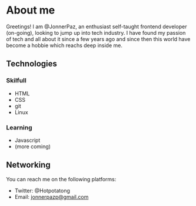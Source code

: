# About me


Greetings! I am @JonnerPaz, an enthusiast self-taught frontend developer (on-going), looking to jump up into tech industry. I have found my passion of
tech and all about it since a few years ago and since then this world have become a hobbie which reachs deep inside me.

## Technologies

### Skilfull

- HTML
- CSS
- git
- Linux

### Learning

- Javascript
- (more coming)

## Networking

You can reach me on the following platforms:

- Twitter: @Hotpotatong
- Email: jonnerpazp@gmail.com

<!---
JonnerPaz/JonnerPaz is a ✨ special ✨ repository because its `README.md` (this file) appears on your GitHub profile.
You can click the Preview link to take a look at your changes.
--->
